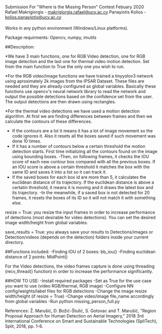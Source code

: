 ####
Submission For "Where is the Missing Person" Contest
Febuary 2020
Rafael Makrigiorgis - makrigiorgis.rafael@ucy.ac.cy
Panayiotis Kolios - kolios.panayiotis@ucy.ac.cy

####

Works in any python environment (Windows/Linux platforms).

Package requirments:
Opencv, numpy, imutils

##Description:

*We have 3 main functions, one for RGB Video detection,  one for RGB image detection and the last one for thermal video motion detection. 
Set from the main function to True the only one you wish to run. 

*For the RGB video/image functions we have trained a tinyyolov3 network using aproximately 2k images from the IPSAR Dataset. These files are needed and they are already configured as global variables. Basically these functions use opencv's neural network library to read the network and output the possible detections based on the confidence set from the user. The output detections are then drawn using rectangles.

*For the thermal video detections we have used a motion detection algorithm. At first we are finding differences between frames and then we calculate the contours of these differences.
- If the contours are a lot it means it has a lot of image movement so the code ignores it. Also it resets all the boxes saved if such movement was done 10 times.
- If it has a number of contours below a certain threshold the motion detection starts. First time initializing all the contours found on the image using bounding boxes.
-Then, on following frames, it checks the IOU score of each new contour box compared with all the previous boxes. If an IOU score is above a certain threshold it matches the box with the same ID and saves it into a list so it can track it.
- If the saved boxes for each box id are more than 5, it calculates the euclidean distance of its trajectory. If the euclidean distance is above a certatin threshold, it means it is moving and it draws the latest box and its trajectory.
-In the meanwhile, if a saved box is not detected for 20 frames, it resets the boxes of its ID so it will not match it with something else. 


resize = True: you resize the input frames in order to increase performance of detections (most desirable for video detections).
You can set the desired image width/height from global variables.

save_results = True: you always save your results to Detections/images or Detection/videos (depends on the detection) folders inside your current directory.

##Functions included:
-Finding IOU of 2 boxes: bb_iou()
-Finding euclidean distance of 2 points:  MidPoint()

For the Video detections, the video frames capture is done using threading (recv_thread() function) in order to increase the performance significantly.

##HOW TO USE:
-Install required packages
-Set as True for the use case you want to use (video RGB/thermal, RGB image)
-Configure NN config/weights/label files for RGB detections
-Change the image resize width/height (if resize = True)
-Change video/image file_name accordingly from global variables
-Run python missing_person_full.py 

References:
Ž. Marušić, D. Božić-Štulić, S. Gotovac and T. Marušić, "Region Proposal Approach for Human Detection on Aerial Imagery," 2018 3rd International Conference on Smart and Sustainable Technologies (SpliTech), Split, 2018, pp. 1-6.
